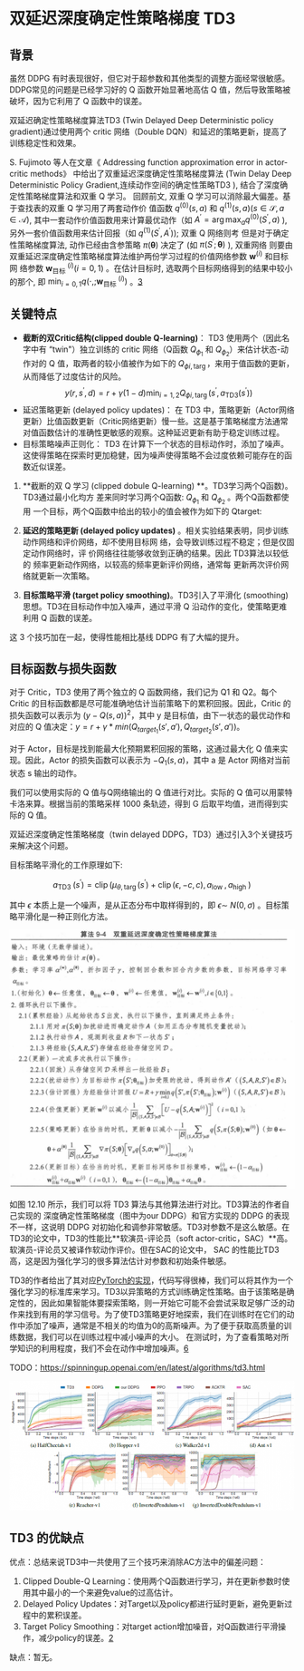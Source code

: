 

<!--
 * @version:
 * @Author:  StevenJokess（蔡舒起） https://github.com/StevenJokess
 * @Date: 2023-06-04 00:45:09
 * @LastEditors:  StevenJokess（蔡舒起） https://github.com/StevenJokess
 * @LastEditTime: 2023-09-14 21:25:02
 * @Description:
 * @Help me: make friends by a867907127@gmail.com and help me get some “foreign” things or service I need in life; 如有帮助，请资助，失业3年了。![支付宝收款码](https://github.com/StevenJokess/d2rl/blob/master/img/%E6%94%B6.jpg)
 * @TODO::
 * @Reference:
-->

# 双延迟深度确定性策略梯度 TD3

## 背景

虽然 DDPG 有时表现很好，但它对于超参数和其他类型的调整方面经常很敏感。DDPG常见的问题是已经学习好的 Q 函数开始显著地高估 Q 值，然后导致策略被破坏，因为它利用了 Q 函数中的误差。

双延迟确定性策略梯度算法TD3 (Twin Delayed Deep Deterministic policy gradient)通过使用两个 critic 网络（Double DQN）和延迟的策略更新，提高了训练稳定性和效果。

S. Fujimoto 等人在文章《 Addressing function approximation error in actor-critic methods》 中给出了双重延迟深度确定性策略梯度算法 (Twin Delay Deep Deterministic Policy Gradient,连续动作空间的确定性策略TD3 ), 结合了深度确定性策略梯度算法和双重 $\mathrm{Q}$ 学习。
回顾前文, 双重 $\mathrm{Q}$ 学习可以消除最大偏差。基于查找表的双重 $\mathrm{Q}$ 学习用了两套动作价 值函数 $q^{(0)}(s, a)$ 和 $q^{(1)}(s, a)(s \in \mathcal{S}, a \in \mathcal{A})$, 其中一套动作价值函数用来计算最优动作（如 $A^{\prime}=\arg \max _a q^{(0)}\left(S^{\prime}, a\right)$ ), 另外一套价值函数用来估计回报（如 $\left.q^{(1)}\left(S^{\prime}, A^{\prime}\right)\right)$; 双重 $\mathrm{Q}$ 网络则考 但是对于确定性策略梯度算法, 动作已经由含参策略 $\pi(\boldsymbol{\theta})$ 决定了 (如 $\pi\left(S^{\prime} ; \boldsymbol{\theta}\right)$ ), 双重网络 则要由双重延迟深度确定性策略梯度算法维护两份学习过程的价值网络参数 $\mathbf{w}^{(i)}$ 和目标网 络参数 $\mathbf{w}_{\text {目标 }}^{(i)}(i=0,1)$ 。在估计目标时, 选取两个目标网络得到的结果中较小的那个, 即 $\min _{i=0,1} q\left(\cdot, ; \mathbf{w}_{\text {目标 }}^{(i)}\right)$ 。[3]

## 关键特点

- **截断的双Critic结构(clipped double Q-learning)**： TD3 使用两个（因此名字中有 “twin"）独立训练的 critic 网络（Q函数 $Q_{\phi_1}$ 和 $Q_{\phi_2}$）来估计状态-动作对的 Q 值，取两者的较小值被作为如下的 $Q_{\phi i, \operatorname{targ}}$，来用于值函数的更新，从而降低了过度估计的风险。
  $$
  y\left(r, s^{\prime}, d\right)=r+\gamma(1-d) \min _{i=1,2} Q_{\phi i, \operatorname{targ}}\left(s^{\prime}, a_{\mathrm{TD} 3}\left(s^{\prime}\right)\right)
  $$
- 延迟策略更新 (delayed policy updates)： 在 TD3 中，策略更新（Actor网络更新）比值函数更新（Critic网络更新）慢一些。这是基于策略梯度方法通常对值函数估计的准确性更敏感的观察。这种延迟更新有助于稳定训练过程。
- 目标策略噪声正则化： TD3 在计算下一个状态的目标动作时，添加了噪声。这使得策略在探索时更加稳健，因为噪声使得策略不会过度依赖可能存在的函数近似误差。

1. **截断的双 Q 学习 (clipped dobule Q-learning) **。TD3学习两个Q函数)。TD3通过最小化均方 差来同时学习两个Q函数: $Q_{\phi_1}$ 和 $Q_{\phi_2}$ 。两个Q函数都使用 一个目标，两个Q函数中给出的较小的值会被作为如下的 Qtarget:



1. **延迟的策略更新 (delayed policy updates)** 。相关实验结果表明，同步训练动作网络和评价网络，却不使用目标网 络，会导致训练过程不稳定；但是仅固定动作网络时，评 价网络往往能够收敛到正确的结果。因此 TD3算法以较低的 频率更新动作网络，以较高的频率更新评价网络，通常每 更新两次评价网络就更新一次策略。
2. **目标策略平滑 (target policy smoothing)**。TD3引入了平滑化 (smoothing) 思想。TD3在目标动作中加入噪声，通过平滑 $\mathrm{Q}$ 沿动作的变化，使策略更难利用 $\mathrm{Q}$ 函数的误差。

这 3 个技巧加在一起，使得性能相比基线 DDPG 有了大幅的提升。


## 目标函数与损失函数

对于 Critic，TD3 使用了两个独立的 Q 函数网络，我们记为 Q1 和 Q2。每个 Critic 的目标函数都是尽可能准确地估计当前策略下的累积回报。因此，Critic 的损失函数可以表示为 $(y - Q(s, a))^2$，其中 y 是目标值，由下一状态的最优动作和对应的 Q 值决定：$y = r + γ * min(Q_{target_1}(s', a'), Q_{target_2}(s', a'))$。

对于 Actor，目标是找到能最大化预期累积回报的策略，这通过最大化 Q 值来实现。因此，Actor 的损失函数可以表示为 $-Q_1(s, a)$，其中 a 是 Actor 网络对当前状态 s 输出的动作。

我们可以使用实际的 Q 值与Q网络输出的 Q 值进行对比。实际的 Q 值可以用蒙特卡洛来算。根据当前的策略采样 1000 条轨迹，得到 G 后取平均值，进而得到实际的 Q 值。

双延迟深度确定性策略梯度（twin delayed DDPG，TD3）通过引入3个关键技巧来解决这个问题。

目标策略平滑化的工作原理如下:

$$
a_{\text {TD3 }}\left(s^{\prime}\right)=\operatorname{clip}\left(\mu_{\theta, \operatorname{targ}}\left(s^{\prime}\right)+\operatorname{clip}(\epsilon,-c, c), a_{\text {low }}, a_{\text {high }}\right)
$$

其中 $\epsilon$ 本质上是一个噪声，是从正态分布中取样得到的，即 $\epsilon \sim$ $N(0, \sigma)$ 。目标策略平滑化是一种正则化方法。

![TD3](../../img/TD3.png)

如图 12.10 所示，我们可以将 TD3 算法与其他算法进行对比。TD3算法的作者自己实现的 深度确定性策略梯度（图中为our DDPG）和官方实现的 DDPG 的表现不一样，这说明 DDPG 对初始化和调参非常敏感。TD3对参数不是这么敏感。在TD3的论文中，TD3的性能比**软演员-评论员（soft actor-critic，SAC）**高。软演员-评论员又被译作软动作评价。但在SAC的论文中， SAC 的性能比TD3 高，这是因为强化学习的很多算法估计对参数和初始条件敏感。

TD3的作者给出了其对应[PyTorch的实现](https://github.com/sfujim/TD3/)，代码写得很棒，我们可以将其作为一个强化学习的标准库来学习。TD3以异策略的方式训练确定性策略。由于该策略是确定性的，因此如果智能体要探索策略，则一开始它可能不会尝试采取足够广泛的动作来找到有用的学习信号。为了使TD3策略更好地探索，我们在训练时在它们的动作中添加了噪声，通常是不相关的均值为0的高斯噪声。为了便于获取高质量的训练数据，我们可以在训练过程中减小噪声的大小。 在测试时，为了查看策略对所学知识的利用程度，我们不会在动作中增加噪声。[6]

TODO：https://spinningup.openai.com/en/latest/algorithms/td3.html


![](../../img/TD3_experiment.png)

## TD3 的优缺点


优点：总结来说TD3中一共使用了三个技巧来消除AC方法中的偏差问题：

1. Clipped Double-Q Learning：使用两个Q函数进行学习，并在更新参数时使用其中最小的一个来避免value的过高估计。
2. Delayed Policy Updates：对Target以及policy都进行延时更新，避免更新过程中的累积误差。
3. Target Policy Smoothing：对target action增加噪音，对Q函数进行平滑操作，减少policy的误差。[2]

缺点：暂无。

[6]: https://datawhalechina.github.io/easy-rl/#/chapter12/chapter12
[2]: https://mayi1996.top/2020/08/07/Addressing-Function-Approximation-Error-in-Actor-Critic-Methods/#
[3]: E:/BaiduNetdiskDownload/%E3%80%8A%E5%BC%BA%E5%8C%96%E5%AD%A6%E4%B9%A0%E5%8E%9F%E7%90%86%E4%B8%8Epython%E5%AE%9E%E7%8E%B0%E3%80%8BPDF+%E6%BA%90%E4%BB%A3%E7%A0%81/%E3%80%8A%E5%BC%BA%E5%8C%96%E5%AD%A6%E4%B9%A0%E5%8E%9F%E7%90%86%E4%B8%8Epython%E5%AE%9E%E7%8E%B0%E3%80%8BPDF+%E6%BA%90%E4%BB%A3%E7%A0%81/%E3%80%8A%E5%BC%BA%E5%8C%96%E5%AD%A6%E4%B9%A0%E5%8E%9F%E7%90%86%E4%B8%8Epython%E5%AE%9E%E7%8E%B0%E3%80%8BPDF+%E6%BA%90%E4%BB%A3%E7%A0%81/%E3%80%8A%E5%BC%BA%E5%8C%96%E5%AD%A6%E4%B9%A0%E5%8E%9F%E7%90%86%E4%B8%8Epython%E5%AE%9E%E7%8E%B0%E3%80%8B.pdf
